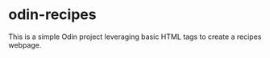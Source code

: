 # odin-recipes
This is a simple Odin project leveraging basic HTML tags to create
a recipes webpage.